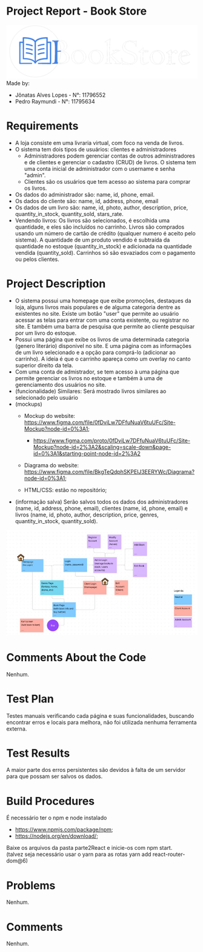 # Project Report - Book Store

![alt text](Parte1_Mockups/img/logo.png)
Made by:<br/>
-	Jônatas Alves Lopes - N°: 11796552<br/>
-	Pedro Raymundi - N°: 11795634 


# Requirements

- A loja consiste em uma livraria virtual, com foco na venda de livros. 
-   O sistema tem dois tipos de usuários: clientes e administradores
	-  Administradores podem gerenciar contas de outros administradores e de clientes e gerenciar o cadastro (CRUD) de livros. O sistema tem uma conta inicial de administrador com o username e senha "admin".
	- Clientes são os usuários que tem acesso ao sistema para comprar os livros.
-   Os dados do administrador são: name, id, phone, email.
-   Os dados do cliente são: name, id, address, phone, email
-   Os dados de um livro são: name, id, photo, author, description, price, quantity_in_stock, quantity_sold, stars_rate.
- Vendendo livros: Os livros são selecionados, é escolhida uma quantidade, e eles são incluídos no carrinho. Livros são comprados usando um número de cartão de crédito (qualquer numero é aceito pelo sistema). A quantidade de um produto vendido é subtraída da quantidade no estoque (quantity_in_stock) e adicionada na quantidade vendida (quantity_sold). Carrinhos só são esvaziados com o pagamento ou pelos clientes. 

# Project Description

-	O sistema possui uma homepage que exibe promoções, destaques da loja, alguns livros mais populares e de alguma categoria dentre as existentes no site.
Existe um botão "user" que permite ao usuário acessar as telas para entrar com uma conta existente, ou registrar no site. E também uma barra de pesquisa que permite ao cliente pesquisar por um livro do estoque.
-	Possui uma página que exibe os livros de uma determinada categoria (genero literário) disponivel no site. E uma página com as informações de um livro selecionado e a opção para comprá-lo (adicionar ao carrinho). A ideia é que o carrinho apareça como um overlay no canto superior direito da tela.
-	Com uma conta de admistrador, se tem acesso à uma página que permite gerenciar os livros no estoque e também à uma de gerenciamento dos usuários no site. 
-	(funcionalidade) Similares: Será mostrado livros similares ao selecionado pelo usuário
-	(mockups)
	- Mockup do website: https://www.figma.com/file/0fDviLw7DFfuNuaV6tuUFc/Site-Mockup?node-id=0%3A1;
		- https://www.figma.com/proto/0fDviLw7DFfuNuaV6tuUFc/Site-Mockup?node-id=2%3A2&scaling=scale-down&page-id=0%3A1&starting-point-node-id=2%3A2

	- Diagrama do website: https://www.figma.com/file/BkgTeQdphSKPElJ3EERYWc/Diagrama?node-id=0%3A1;
	- HTML/CSS: estão no repositório;
-	(informação salva) Serão salvos todos os dados dos administradores (name, id, address, phone, email), clientes (name, id, phone, email)  e livros (name, id, photo, author, description, price, genres, quantity_in_stock, quantity_sold).

![alt text](Parte1_Mockups/img/diagrama.JPG)


# Comments About the Code
Nenhum.

# Test Plan
Testes manuais verificando cada página e suas funcionalidades, buscando encontrar erros e locais para melhora, não foi utilizada nenhuma ferramenta externa.

# Test Results
A maior parte dos erros persistentes são devidos à falta de um servidor para que possam ser salvos os dados.

# Build Procedures
É necessário ter o npm e node instalado 
-	https://www.npmjs.com/package/npm;
-	https://nodejs.org/en/download/;

Baixe os arquivos da pasta parte2React e inicie-os com npm start.<br/>
(talvez seja necessário usar o yarn para as rotas yarn add react-router-dom@6)

# Problems
Nenhum.
    
# Comments
Nenhum.
